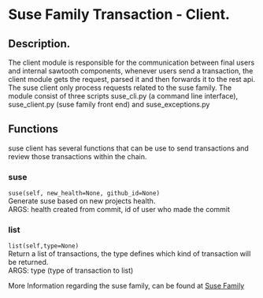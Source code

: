 # Suse Family Transaction - Client.
## Description.
The client module is responsible for the communication between final users and internal sawtooth components,
whenever users send a transaction, the client module gets the request, parsed it and then forwards it to the
rest api. The suse client only process requests related to the suse family. The module consist of three scripts
suse_cli.py (a command line interface), suse_client.py (suse family front end) and suse_exceptions.py

## Functions
suse client has several functions that can be use to send transactions and review those transactions within the chain.

### suse
`suse(self, new_health=None, github_id=None)`<br>
Generate suse based on new projects health.<br>
ARGS: health created from commit, id of user who made the commit

### list
`list(self,type=None)`<br>
Return a list of transactions, the type defines which kind of transaction will be returned.<br>
ARGS: type (type of transaction to list)

More Information regarding the suse family, can be found at [Suse Family](https://github.com/obahy/Susereum/wiki/Susereum-Transaction-Family-Specifications)
